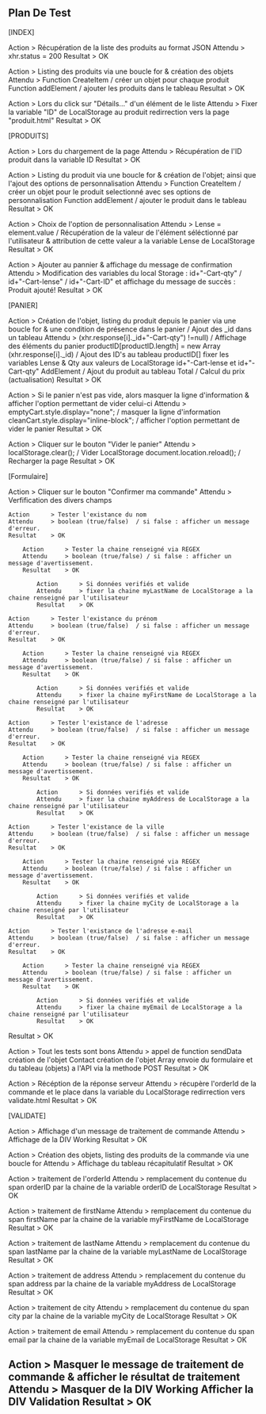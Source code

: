 Plan De Test
------------
[INDEX]

Action      > Récupération de la liste des produits au format JSON
Attendu     > xhr.status = 200
Resultat    > OK

Action      > Listing des produits via une boucle for & création des objets
Attendu     > Function CreateItem / créer un objet pour chaque produit
                Function addElement / ajouter les produits dans le tableau
Resultat    > OK

Action      > Lors du click sur "Détails..." d'un élément de le liste
Attendu     > Fixer la variable "ID" de LocalStorage au produit
                redirrection vers la page "produit.html"
Resultat    > OK

[PRODUITS]

Action      > Lors du chargement de la page
Attendu     > Récupération de l'ID produit dans la variable ID
Resultat    > OK

Action      > Listing du produit via une boucle for & création de l'objet; ainsi que l'ajout des options de personnalisation
Attendu     > Function CreateItem / créer un objet pour le produit selectionné avec ses options de personnalisation
                Function addElement / ajouter le produit dans le tableau
Resultat    > OK

Action      > Choix de l'option de personnalisation
Attendu     > Lense = element.value / Récupération de la valeur de l'élément séléctionné par l'utilisateur & attribution de cette valeur a la variable Lense de LocalStorage
Resultat    > OK

Action      > Ajouter au pannier & affichage du message de confirmation
Attendu     > Modification des variables du local Storage : id+"-Cart-qty" / id+"-Cart-lense" / id+"-Cart-ID" et affichage du message de succès : Produit ajouté!
Resultat    > OK

[PANIER]

Action      > Création de l'objet, listing du produit depuis le panier via une boucle for & une condition de présence dans le panier / Ajout des _id dans un tableau
Attendu     > (xhr.response[i]._id+"-Cart-qty") !=null) / Affichage des éléments du panier
                productID[productID.length] = new Array (xhr.response[i]._id) / Ajout des ID's au tableau productID[]
                fixer les variables Lense & Qty aux valeurs de LocalStorage id+"-Cart-lense et id+"-Cart-qty"
                AddElement / Ajout du produit au tableau
                Total / Calcul du prix (actualisation)
Resultat    > OK

Action      > Si le panier n'est pas vide, alors masquer la ligne d'information & afficher l'option permettant de vider celui-ci
Attendu     > emptyCart.style.display="none"; / masquer la ligne d'information
                cleanCart.style.display="inline-block"; / afficher l'option permettant de vider le panier
Resultat    > OK

Action      > Cliquer sur le bouton "Vider le panier"
Attendu     > localStorage.clear(); / Vider LocalStorage
                document.location.reload(); / Recharger la page
Resultat    > OK

[Formulaire]

Action      > Cliquer sur le bouton "Confirmer ma commande"
Attendu     > Verfification des divers champs 

    Action      > Tester l'existance du nom
    Attendu     > boolean (true/false)  / si false : afficher un message d'erreur.
    Resultat    > OK

        Action      > Tester la chaine renseigné via REGEX
        Attendu     > boolean (true/false) / si false : afficher un message d'avertissement.
        Resultat    > OK

            Action      > Si données verifiés et valide
            Attendu     > fixer la chaine myLastName de LocalStorage a la chaine renseigné par l'utilisateur
            Resultat    > OK
    
    Action      > Tester l'existance du prénom
    Attendu     > boolean (true/false)  / si false : afficher un message d'erreur.
    Resultat    > OK

        Action      > Tester la chaine renseigné via REGEX
        Attendu     > boolean (true/false) / si false : afficher un message d'avertissement.
        Resultat    > OK

            Action      > Si données verifiés et valide
            Attendu     > fixer la chaine myFirstName de LocalStorage a la chaine renseigné par l'utilisateur
            Resultat    > OK
    
    Action      > Tester l'existance de l'adresse
    Attendu     > boolean (true/false)  / si false : afficher un message d'erreur.
    Resultat    > OK

        Action      > Tester la chaine renseigné via REGEX
        Attendu     > boolean (true/false) / si false : afficher un message d'avertissement.
        Resultat    > OK

            Action      > Si données verifiés et valide
            Attendu     > fixer la chaine myAddress de LocalStorage a la chaine renseigné par l'utilisateur
            Resultat    > OK

    Action      > Tester l'existance de la ville
    Attendu     > boolean (true/false)  / si false : afficher un message d'erreur.
    Resultat    > OK

        Action      > Tester la chaine renseigné via REGEX
        Attendu     > boolean (true/false) / si false : afficher un message d'avertissement.
        Resultat    > OK

            Action      > Si données verifiés et valide
            Attendu     > fixer la chaine myCity de LocalStorage a la chaine renseigné par l'utilisateur
            Resultat    > OK
    
    Action      > Tester l'existance de l'adresse e-mail
    Attendu     > boolean (true/false)  / si false : afficher un message d'erreur.
    Resultat    > OK

        Action      > Tester la chaine renseigné via REGEX
        Attendu     > boolean (true/false) / si false : afficher un message d'avertissement.
        Resultat    > OK

            Action      > Si données verifiés et valide
            Attendu     > fixer la chaine myEmail de LocalStorage a la chaine renseigné par l'utilisateur
            Resultat    > OK

Resultat    > OK

Action > Tout les tests sont bons
Attendu > appel de function sendData 
            création de l'objet Contact
            création de l'objet Array
            envoie du formulaire et du tableau (objets) a l'API via la methode POST
Resultat > OK

Action > Récéption de la réponse serveur
Attendu > récupère l'orderId de la commande et le place dans la variable du LocalStorage
            redirrection vers validate.html
Resultat > OK

[VALIDATE]

Action      > Affichage d'un message de traitement de commande
Attendu     > Affichage de la DIV Working
Resultat    > OK

Action      > Création des objets, listing des produits de la commande via une boucle for
Attendu     > Affichage du tableau récapitulatif
Resultat    > OK

Action      > traitement de l'orderId
Attendu     > remplacement du contenue du span orderID par la chaine de la variable orderID de LocalStorage
Resultat    > OK

Action      > traitement de firstName
Attendu     > remplacement du contenue du span firstName par la chaine de la variable myFirstName de LocalStorage
Resultat    > OK

Action      > traitement de lastName
Attendu     > remplacement du contenue du span lastName par la chaine de la variable myLastName de LocalStorage
Resultat    > OK

Action      > traitement de address
Attendu     > remplacement du contenue du span address par la chaine de la variable myAddress de LocalStorage
Resultat    > OK

Action      > traitement de city
Attendu     > remplacement du contenue du span city par la chaine de la variable myCity de LocalStorage
Resultat    > OK

Action      > traitement de email
Attendu     > remplacement du contenue du span email par la chaine de la variable myEmail de LocalStorage
Resultat    > OK

Action      > Masquer le message de traitement de commande & afficher le résultat de traitement
Attendu     > Masquer de la DIV Working
                Afficher la DIV Validation
Resultat    > OK
----------------
